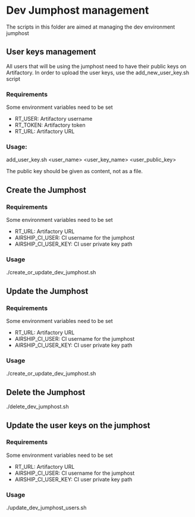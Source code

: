 # Dev Jumphost management

The scripts in this folder are aimed at managing the dev environment jumphost

## User keys management

All users that will be using the jumphost need to have their public keys on
Artifactory. In order to upload the user keys, use the add_new_user_key.sh
script

### Requirements

Some environment variables need to be set

 - RT_USER: Artifactory username
 - RT_TOKEN: Artifactory token
 - RT_URL: Artifactory URL


### Usage:

   add_user_key.sh <user_name> <user_key_name> <user_public_key>

The public key should be given as content, not as a file.

## Create the Jumphost

### Requirements

Some environment variables need to be set

 - RT_URL: Artifactory URL
 - AIRSHIP_CI_USER: CI username for the jumphost
 - AIRSHIP_CI_USER_KEY: CI user private key path

### Usage

   ./create_or_update_dev_jumphost.sh

## Update the Jumphost

### Requirements

Some environment variables need to be set

 - RT_URL: Artifactory URL
 - AIRSHIP_CI_USER: CI username for the jumphost
 - AIRSHIP_CI_USER_KEY: CI user private key path

### Usage

  ./create_or_update_dev_jumphost.sh

## Delete the Jumphost

   ./delete_dev_jumphost.sh

## Update the user keys on the jumphost

### Requirements

Some environment variables need to be set

 - RT_URL: Artifactory URL
 - AIRSHIP_CI_USER: CI username for the jumphost
 - AIRSHIP_CI_USER_KEY: CI user private key path

### Usage

   ./update_dev_jumphost_users.sh
